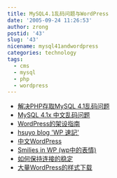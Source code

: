 ```yaml
---
title: MySQL4.1乱码问题与WordPress
date: '2005-09-24 11:26:53'
author: zrong
postid: '43'
slug: '43'
nicename: mysql41andwordpress
categories: technology
tags:
  - cms
  - mysql
  - php
  - wordpress
---
```


-   [解决PHP存取MySQL
    4.1乱码问题](http://www.douzi.org/weblog/archives/000075.html)
-   [MySQL 4.1x 中文乱码问题](http://yanfeng.org/blog/585/)
-   [WordPress的架设指南](http://www.qiantu.org/index.php?p=167)
-   [hsuyo blog 'WP 速記'](http://blog.hsuyo.info/category/wordpress/)
-   [中文WordPress](http://wordpress.hugmor.com/?cat=5)
-   [Smilies in WP (wp中的表情)](http://yanfeng.org/wp/114/trackback/)
-   [如何保持连接的稳定](http://dark.supercn.net/91/)
-   [大量WordPress的样式下载](http://www.alexking.org/software/wordpress/theme_browser.php)

